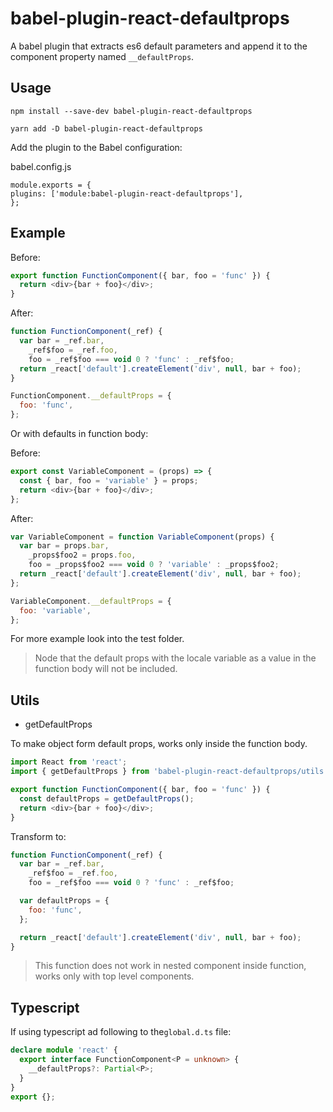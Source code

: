 # babel-plugin-react-defaultprops

A babel plugin that extracts es6 default parameters and append it to the component property named `__defaultProps`.

## Usage

```
npm install --save-dev babel-plugin-react-defaultprops
```

```
yarn add -D babel-plugin-react-defaultprops
```

Add the plugin to the Babel configuration:

babel.config.js

```
module.exports = {
plugins: ['module:babel-plugin-react-defaultprops'],
};
```

## Example

Before:

```js
export function FunctionComponent({ bar, foo = 'func' }) {
  return <div>{bar + foo}</div>;
}
```

After:

```js
function FunctionComponent(_ref) {
  var bar = _ref.bar,
    _ref$foo = _ref.foo,
    foo = _ref$foo === void 0 ? 'func' : _ref$foo;
  return _react['default'].createElement('div', null, bar + foo);
}

FunctionComponent.__defaultProps = {
  foo: 'func',
};
```

Or with defaults in function body:

Before:

```js
export const VariableComponent = (props) => {
  const { bar, foo = 'variable' } = props;
  return <div>{bar + foo}</div>;
};
```

After:

```js
var VariableComponent = function VariableComponent(props) {
  var bar = props.bar,
    _props$foo2 = props.foo,
    foo = _props$foo2 === void 0 ? 'variable' : _props$foo2;
  return _react['default'].createElement('div', null, bar + foo);
};

VariableComponent.__defaultProps = {
  foo: 'variable',
};
```

For more example look into the test folder.

> Node that the default props with the locale variable as a value in the function body will not be included.

## Utils

- getDefaultProps

To make object form default props, works only inside the function body.

```js
import React from 'react';
import { getDefaultProps } from 'babel-plugin-react-defaultprops/utils';

export function FunctionComponent({ bar, foo = 'func' }) {
  const defaultProps = getDefaultProps();
  return <div>{bar + foo}</div>;
}
```

Transform to:

```js
function FunctionComponent(_ref) {
  var bar = _ref.bar,
    _ref$foo = _ref.foo,
    foo = _ref$foo === void 0 ? 'func' : _ref$foo;

  var defaultProps = {
    foo: 'func',
  };

  return _react['default'].createElement('div', null, bar + foo);
}
```

> This function does not work in nested component inside function, works only with top level components.

## Typescript

If using typescript ad following to the`global.d.ts` file:

```ts
declare module 'react' {
  export interface FunctionComponent<P = unknown> {
    __defaultProps?: Partial<P>;
  }
}
export {};
```

